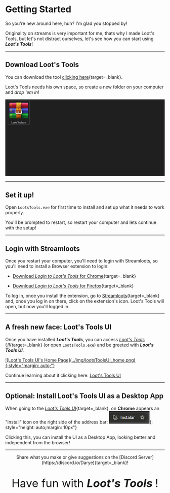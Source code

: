 # Getting Started

So you're new around here, huh? I'm glad you stopped by!

Originality on streams is very important for me, thats why I made Loot's Tools, but let's not distract ourselves, let's see how you can start using ***Loot's Tools***!

---

## Download Loot's Tools

You can download the tool [clicking here](https://github.com/DaryeDev/LootsTools/releases/latest){target=_blank}.

Loot's Tools needs his own space, so create a new folder on your computer and *drop 'em in*!

![Create a folder for Loot's Tools](../img/CreateFolder.gif)

---

## Set it up!

Open ```LootsTools.exe``` for first time to install and set up what it needs to work properly.

You'll be prompted to restart, so restart your computer and lets continue with the setup!

---

## Login with Streamloots

Once you restart your computer, you'll need to login with Streamloots, so you'll need to install a Browser extension to login:

- [Download *Login to Loot's Tools* for Chrome](https://chrome.google.com/webstore/detail/login-to-loots-tools/nkoepodlaleolfmllaibllelcefbphfp){target=_blank}

- [Download *Login to Loot's Tools* for Firefox](https://addons.mozilla.org/en-US/firefox/addon/login-to-loot-s-tools/){target=_blank}

To log in, once you install the extension, go to [Streamloots](https://www.streamloots.com){target=_blank} and, once you log in on there, click on the extension's icon. Loot's Tools will open, but now you'll logged in.

---

## A fresh new face: Loot's Tools UI

Once you have installed ***Loot's Tools***, you can access [*Loot's Tools UI*](https://lootstools.darye.dev/app){target=_blank} (or open ```LootsTools.exe```) and be greeted with ***Loot's Tools UI***.

<a href="https://lootstools.darye.dev/app">
![Loot's Tools UI's Home Page](../img/lootsToolsUI_home.png){:style="margin: auto;"}
</a>

Continue learning about it clicking here: [Loot's Tools UI](lootsToolsUI.md)

---

## Optional: Install Loot's Tools UI as a Desktop App

When going to the [*Loot's Tools UI*](https://lootstools.darye.dev/app){target=_blank}, on **Chrome** appears an "Install" icon on the right side of the address bar: ![Install Button](../img/lootsToolsUI_installChrome.png){: style="height: auto;margin: 10px"}

Clicking this, you can install the UI as a Desktop App, looking better and independent from the browser!

---

<center>Share what you make or give suggestions on the [Discord Server](https://discord.io/Darye){target=_blank}!
<br>

<p style="font-size:35px;">Have fun with <b><i>Loot's Tools </b></i>!</p></center>
